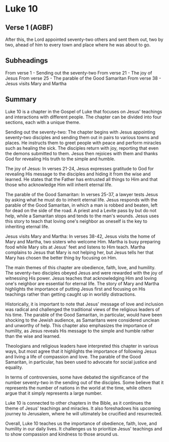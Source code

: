 # Luke 10

## Verse 1 (AGBF)

After this, the Lord appointed seventy-two others and sent them out, two by two, ahead of him to every town and place where he was about to go.

## Subheadings

From verse 1 - Sending out the seventy-two
From verse 21 - The joy of Jesus
From verse 25 - The parable of the Good Samaritan
From verse 38 - Jesus visits Mary and Martha

## Summary

Luke 10 is a chapter in the Gospel of Luke that focuses on Jesus' teachings and interactions with different people. The chapter can be divided into four sections, each with a unique theme.

Sending out the seventy-two: The chapter begins with Jesus appointing seventy-two disciples and sending them out in pairs to various towns and places. He instructs them to greet people with peace and perform miracles such as healing the sick. The disciples return with joy, reporting that even the demons submitted to them. Jesus then rejoices with them and thanks God for revealing His truth to the simple and humble.

The joy of Jesus: In verses 21-24, Jesus expresses gratitude to God for revealing His message to the disciples and hiding it from the wise and learned. He states that the Father has entrusted all things to Him and that those who acknowledge Him will inherit eternal life.

The parable of the Good Samaritan: In verses 25-37, a lawyer tests Jesus by asking what he must do to inherit eternal life. Jesus responds with the parable of the Good Samaritan, in which a man is robbed and beaten, left for dead on the side of the road. A priest and a Levite pass by but do not help, while a Samaritan stops and tends to the man's wounds. Jesus uses this story to teach that loving one's neighbor as oneself is the key to inheriting eternal life.

Jesus visits Mary and Martha: In verses 38-42, Jesus visits the home of Mary and Martha, two sisters who welcome Him. Martha is busy preparing food while Mary sits at Jesus' feet and listens to Him teach. Martha complains to Jesus that Mary is not helping her, but Jesus tells her that Mary has chosen the better thing by focusing on Him.

The main themes of this chapter are obedience, faith, love, and humility. The seventy-two disciples obeyed Jesus and were rewarded with the joy of witnessing His power. Jesus teaches that acknowledging Him and loving one's neighbor are essential for eternal life. The story of Mary and Martha highlights the importance of putting Jesus first and focusing on His teachings rather than getting caught up in worldly distractions.

Historically, it is important to note that Jesus' message of love and inclusion was radical and challenged the traditional views of the religious leaders of his time. The parable of the Good Samaritan, in particular, would have been shocking to the Jewish audience, as Samaritans were considered unclean and unworthy of help. This chapter also emphasizes the importance of humility, as Jesus reveals His message to the simple and humble rather than the wise and learned.

Theologians and religious leaders have interpreted this chapter in various ways, but most agree that it highlights the importance of following Jesus and living a life of compassion and love. The parable of the Good Samaritan, in particular, has been used to advocate for social justice and equality.

In terms of controversies, some have debated the significance of the number seventy-two in the sending out of the disciples. Some believe that it represents the number of nations in the world at the time, while others argue that it simply represents a large number.

Luke 10 is connected to other chapters in the Bible, as it continues the theme of Jesus' teachings and miracles. It also foreshadows his upcoming journey to Jerusalem, where he will ultimately be crucified and resurrected.

Overall, Luke 10 teaches us the importance of obedience, faith, love, and humility in our daily lives. It challenges us to prioritize Jesus' teachings and to show compassion and kindness to those around us.